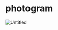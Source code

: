 # photogram

![Untitled](https://s3-us-west-2.amazonaws.com/secure.notion-static.com/f9c5dcb5-2b1d-4c63-a8ea-6f414cf7b310/Untitled.png)
